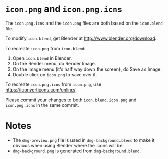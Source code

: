 # `icon.png` and `icon.png.icns`

The `icon.png.icns` and the `icon.png` files are both based on the `icon.blend`
file.

To modify `icon.blend`, get Blender at http://www.blender.org/download.

To recreate `icon.png` from `icon.blend`:
1. Open `icon.blend` in Blender.
2. On the Render menu, do Render Image.
3. On the Image menu (it's half way down the screen), do Save as Image.
4. Double click on `icon.png` to save over it.

To recreate `icon.png.icns` from `icon.png`, use https://iconverticons.com/online/.

Please commit your changes to both `icon.blend`, `icon.png` and `icon.png.icns` in
the same commit.

# Notes
* The `dmg-preview.png` file is used in `dmg-background.blend` to make it
obvious when using Blender where the icons will be.
* `dmg-background.png` is generated from `dmg-background.blend`.
